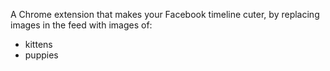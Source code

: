 A Chrome extension that makes your Facebook timeline cuter, by replacing images in the feed with images of:

- kittens
- puppies